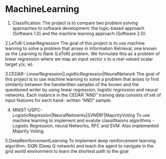 # MachineLearning

1. Classification:
The project is to compare two problem solving approaches to software development: the logic-based approach (Software 1.0)     and the machine learning approach (Software 2.0).

2.LeToR-LinearRegression
The goal of this project is to use machine learning to solve a problem that arises in Information Retrieval, one known as     the Learning to Rank (LeToR) problem. We formulate this as a problem of linear regression where we map an input vector x to   a real-valued scalar target y(x, w).

3.CEDAR- LinearRegression|LogidticRegression|NeuralNetwork
The goal of this project is to use machine learning to solve a problem that arises to find similarity between the handwritten samples of the known and the questioned writer by using linear regression, logistic regression and neural networks. Each instance in the CEDAR “AND” training data consists of set of input features for each hand- written “AND” sample.

4. MNIST-USPC-LogisticRegression|NeuralNetowrks|SVM|RF|MajorityVoting
To use machine learning to implement and evalute classifitaions algorithms -Logistic Regression, neural Networks, RFC and SVM. Also implemented Majarity Voting.

5.DeepReinforcementLearning
To implement deep reinforcement learning algorithm- DQN (Deep Q network) and teach the agent to navigate in the grid world environment to learn the shortest path to the goal


